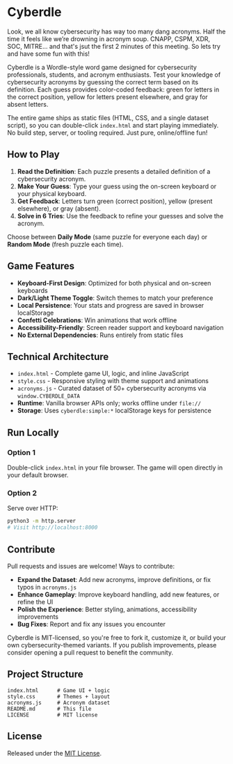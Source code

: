 # Cyberdle

Look, we all know cybersecurity has way too many dang acronyms. Half the time it feels like we’re drowning in acronym soup. CNAPP, CSPM, XDR, SOC, MITRE... and that's jsut the first 2 minutes of this meeting. So lets try and have some fun with this!

Cyberdle is a Wordle-style word game designed for cybersecurity professionals, students, and acronym enthusiasts. Test your knowledge of cybersecurity acronyms by guessing the correct term based on its definition. Each guess provides color-coded feedback: green for letters in the correct position, yellow for letters present elsewhere, and gray for absent letters.

The entire game ships as static files (HTML, CSS, and a single dataset script), so you can double-click `index.html` and start playing immediately. No build step, server, or tooling required. Just pure, online/offline fun!

## How to Play

1. **Read the Definition**: Each puzzle presents a detailed definition of a cybersecurity acronym.
2. **Make Your Guess**: Type your guess using the on-screen keyboard or your physical keyboard.
3. **Get Feedback**: Letters turn green (correct position), yellow (present elsewhere), or gray (absent).
4. **Solve in 6 Tries**: Use the feedback to refine your guesses and solve the acronym.

Choose between **Daily Mode** (same puzzle for everyone each day) or **Random Mode** (fresh puzzle each time).

## Game Features

- **Keyboard-First Design**: Optimized for both physical and on-screen keyboards
- **Dark/Light Theme Toggle**: Switch themes to match your preference
- **Local Persistence**: Your stats and progress are saved in browser localStorage
- **Confetti Celebrations**: Win animations that work offline
- **Accessibility-Friendly**: Screen reader support and keyboard navigation
- **No External Dependencies**: Runs entirely from static files

## Technical Architecture

- `index.html` - Complete game UI, logic, and inline JavaScript
- `style.css` - Responsive styling with theme support and animations
- `acronyms.js` - Curated dataset of 50+ cybersecurity acronyms via `window.CYBERDLE_DATA`
- **Runtime**: Vanilla browser APIs only; works offline under `file://`
- **Storage**: Uses `cyberdle:simple:*` localStorage keys for persistence

## Run Locally

### Option 1

Double-click `index.html` in your file browser. The game will open directly in your default browser.

### Option 2

Serve over HTTP:

```bash
python3 -m http.server
# Visit http://localhost:8000
```

## Contribute

Pull requests and issues are welcome! Ways to contribute:

- **Expand the Dataset**: Add new acronyms, improve definitions, or fix typos in `acronyms.js`
- **Enhance Gameplay**: Improve keyboard handling, add new features, or refine the UI
- **Polish the Experience**: Better styling, animations, accessibility improvements
- **Bug Fixes**: Report and fix any issues you encounter

Cyberdle is MIT-licensed, so you're free to fork it, customize it, or build your own cybersecurity-themed variants. If you publish improvements, please consider opening a pull request to benefit the community.

## Project Structure

```
index.html      # Game UI + logic
style.css       # Themes + layout
acronyms.js     # Acronym dataset
README.md       # This file
LICENSE         # MIT license
```

## License

Released under the [MIT License](LICENSE).
